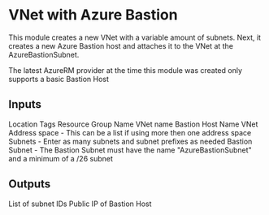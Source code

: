 # VNet with Azure Bastion

This module creates a new VNet with a variable amount of subnets.  Next, it creates a new Azure Bastion host and attaches it to the VNet at the AzureBastionSubnet.

The latest AzureRM provider at the time this module was created only supports a basic Bastion Host

## Inputs

Location
Tags
Resource Group Name
VNet name
Bastion Host Name
VNet Address space - This can be a list if using more then one address space
Subnets - Enter as many subnets and subnet prefixes as needed
Bastion Subnet - The Bastion Subnet must have the name "AzureBastionSubnet" and a minimum of a /26 subnet

## Outputs

List of subnet IDs
Public IP of Bastion Host

